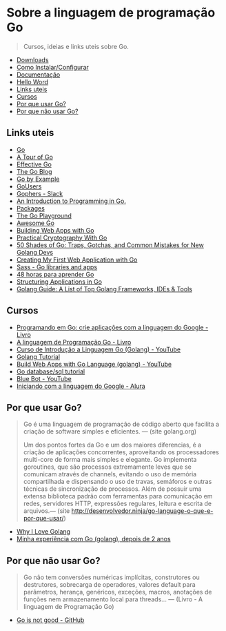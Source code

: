 # Sobre a linguagem de programação Go

> Cursos, ideias e links uteis sobre Go.

- [Downloads](https://golang.org/dl/)
- [Como Instalar/Configurar](https://golang.org/doc/install)
- [Documentação](https://golang.org/ref/spec)
- [Hello Word](https://gobyexample.com/hello-world)
- [Links uteis](#links-uteis)
- [Cursos](#cursos)
- [Por que usar Go?](#por-que-usar-go)
- [Por que não usar Go?](#por-que-n%C3%A3o-usar-go)

## Links uteis

* [Go](https://github.com/golang)
* [A Tour of Go](https://tour.golang.org/welcome/1)
* [Effective Go](https://golang.org/doc/effective_go.html)
* [The Go Blog](https://blog.golang.org/)
* [Go by Example](https://gobyexample.com/)
* [GoUsers](https://github.com/golang/go/wiki/GoUsers)
* [Gophers - Slack](https://invite.slack.golangbridge.org/)
* [An Introduction to Programming in Go.](http://www.golang-book.com/books/intro)
* [Packages](https://golang.org/pkg/)
* [The Go Playground](https://play.golang.org/)
* [Awesome Go](https://github.com/avelino/awesome-go)
* [Building Web Apps with Go](https://codegangsta.gitbooks.io/building-web-apps-with-go/content/)
* [Practical Cryptography With Go](https://leanpub.com/gocrypto/read)
* [50 Shades of Go: Traps, Gotchas, and Common Mistakes for New Golang Devs](http://devs.cloudimmunity.com/gotchas-and-common-mistakes-in-go-golang/)
* [Creating My First Web Application with Go](http://blog.scottlogic.com/2017/02/28/building-a-web-app-with-go.html)
* [Sass - Go libraries and apps](https://golanglibs.com/top?q=sass)
* [48 horas para aprender Go](https://medium.com/@anapaulagomes/48-horas-para-aprender-go-4542b51d84a4)
* [Structuring Applications in Go](https://medium.com/@benbjohnson/structuring-applications-in-go-3b04be4ff091)
* [Golang Guide: A List of Top Golang Frameworks, IDEs & Tools](https://medium.com/@quintinglvr/golang-guide-a-list-of-top-golang-frameworks-ides-tools-e7c7866e96c9)

## Cursos

* [Programando em Go: crie aplicações com a linguagem do Google - Livro](https://github.com/caiofilipini/casadocodigo-go)
* [A linguagem de Programação Go - Livro](https://github.com/adonovan/gopl.io/)
* [Curso de Introdução a Linguagem Go (Golang) - YouTube](https://www.youtube.com/playlist?list=PLXFk6ROPeWoAvLMyJ_PPfu8oF0-N_NgEI)
* [Golang Tutorial](https://golangbot.com/)
* [Build Web Apps with Go Language (golang) - YouTube](https://www.youtube.com/watch?v=Vlie-srOU8c)
* [Go database/sql tutorial](http://go-database-sql.org/)
* [Blue Bot - YouTube](https://www.youtube.com/channel/UC6ohtCsLTFOnuSujhI3kLjA)
* [Iniciando com a linguagem do Google - Alura](https://cursos.alura.com.br/course/golang)

## Por que usar Go?

> Go é uma linguagem de programação de código aberto que facilita a criação de software simples e eficientes. — (site golang.org)
>
>
> Um dos pontos fortes da Go e um dos maiores diferencias, é a criação de aplicações concorrentes, aproveitando os processadores multi-core de forma mais simples e elegante. Go implementa goroutines, que são processos extremamente leves que se comunicam através de channels, evitando o uso de memória compartilhada e dispensando o uso de travas, semáforos e outras técnicas de sincronização de processos. Além de possuir uma extensa biblioteca padrão com ferramentas para comunicação em redes, servidores HTTP, expressões regulares, leitura e escrita de arquivos.— (site http://desenvolvedor.ninja/go-language-o-que-e-por-que-usar/)

* [Why I Love Golang](https://medium.com/@saginadir/why-i-love-golang-90085898b4f7)
* [Minha experiência com Go (golang), depois de 2 anos](https://medium.com/@gilmarpalega/minha-experi%C3%AAncia-com-go-golang-depois-de-2-anos-b4c3106b6ce0)

## Por que não usar Go?

> Go não tem conversões numéricas implícitas, construtores ou destrutores, sobrecarga de operadores, valores default para parâmetros, herança, genéricos, exceções, macros, anotações de funções nem armazenamento local para threads... — (Livro - A linguagem de Programação Go)

* [Go is not good - GitHub](https://github.com/ksimka/go-is-not-good)